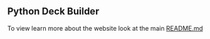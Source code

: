 ## Python Deck Builder

To view learn more about the website look at the main
[README.md](https://github.com/weehan299/PythonDeckBuilder)


